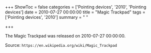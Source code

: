 +++
ShowToc = false
categories = ['Pointing devices', '2010', 'Pointing devices']
date = 2010-07-27 00:00:00
title = "Magic Trackpad"
tags = ['Pointing devices', '2010']
summary = " "

+++

The Magic Trackpad was released on 2010-07-27 00:00:00.

Source: `https://en.wikipedia.org/wiki/Magic_Trackpad`


